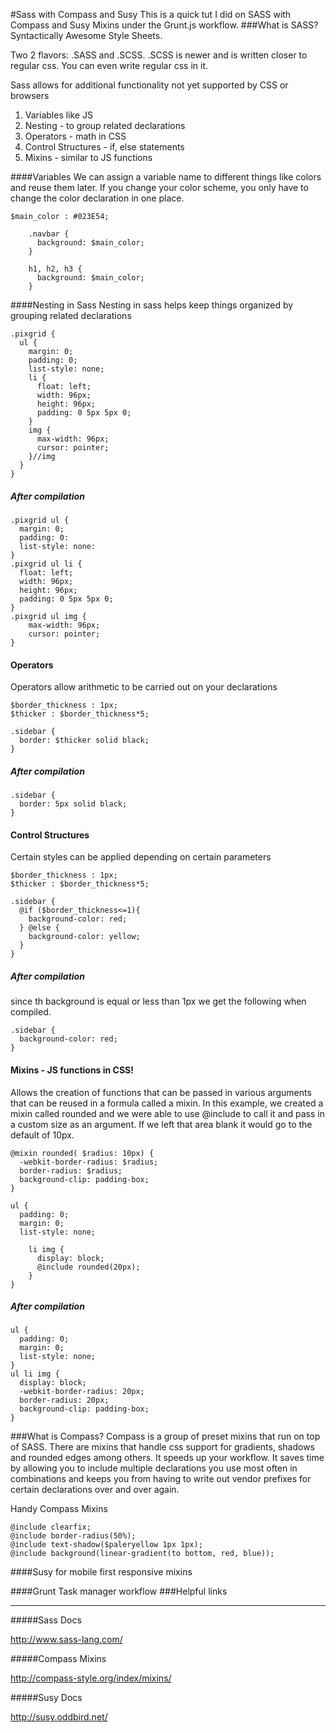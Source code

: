 #Sass with Compass and Susy
This is a quick tut I did on SASS with Compass and Susy Mixins under the Grunt.js workflow.
###What is SASS?
Syntactically Awesome Style Sheets.

Two 2 flavors: .SASS and .SCSS. .SCSS is newer and is written closer to regular css. You can even write regular css in it.

Sass allows for additional functionality not yet supported by CSS or browsers
 1. Variables like JS
 2. Nesting - to group related declarations
 3. Operators - math in CSS
 4. Control Structures - if, else statements
 5. Mixins - similar to JS functions

####Variables
We can assign a variable name to different things like colors and reuse them later. If you change your color scheme, you only have to change the color declaration in one place.
```
$main_color : #023E54;

    .navbar {
      background: $main_color;
    }

    h1, h2, h3 {
      background: $main_color;
    }
```

####Nesting in Sass
Nesting in sass helps keep things organized by grouping related declarations
```
.pixgrid {
  ul {
    margin: 0;
    padding: 0;
    list-style: none;
    li {
      float: left;
      width: 96px;
      height: 96px;
      padding: 0 5px 5px 0;
    }
    img {
      max-width: 96px;
      cursor: pointer;
    }//img
  }
}
```

##### *After compilation*
```
.pixgrid ul {
  margin: 0;
  padding: 0:
  list-style: none:
}
.pixgrid ul li {
  float: left;
  width: 96px;
  height: 96px;
  padding: 0 5px 5px 0;
}
.pixgrid ul img {
    max-width: 96px;
    cursor: pointer;
}
```

#### Operators
Operators allow arithmetic to be carried out on your declarations
```
$border_thickness : 1px;
$thicker : $border_thickness*5;

.sidebar {
  border: $thicker solid black;
}
```

##### *After compilation*
```
.sidebar {
  border: 5px solid black;
}
```

#### Control Structures
Certain styles can be applied depending on certain parameters
```
$border_thickness : 1px;
$thicker : $border_thickness*5;

.sidebar {
  @if ($border_thickness<=1){
    background-color: red;
  } @else {
    background-color: yellow;
  }
}
```
##### *After compilation*
since th background is equal or less than 1px we get the following when compiled.
```
.sidebar {
  background-color: red;
}
```

#### Mixins - JS functions in CSS!
Allows the creation of functions that can be passed in various arguments that can be reused in a formula called a mixin. In this example, we created a mixin called rounded and we were able to use @include to call it and pass in a custom size as an argument. If we left that area blank it would go to the default of 10px.
```
@mixin rounded( $radius: 10px) {
  -webkit-border-radius: $radius;
  border-radius: $radius;
  background-clip: padding-box;
}

ul {
  padding: 0;
  margin: 0;
  list-style: none;

    li img {
      display: block;
      @include rounded(20px);
    }
}
```
##### *After compilation*

```
ul {
  padding: 0;
  margin: 0;
  list-style: none;
}
ul li img {
  display: block;
  -webkit-border-radius: 20px;
  border-radius: 20px;
  background-clip: padding-box;
}
```
###What is Compass?
 Compass is a group of preset mixins that run on top of SASS. There are mixins that handle css support for gradients, shadows and rounded edges among others. It speeds up your workflow. It saves time by allowing you to include multiple declarations you use most often in combinations and keeps you from having to write out vendor prefixes for certain declarations over and over again.

 Handy Compass Mixins
```
@include clearfix;
@include border-radius(50%);
@include text-shadow($paleryellow 1px 1px);
@include background(linear-gradient(to bottom, red, blue));
```
####Susy for mobile first responsive mixins


####Grunt Task manager workflow
###Helpful links
***
#####Sass Docs

http://www.sass-lang.com/

#####Compass Mixins

http://compass-style.org/index/mixins/

#####Susy Docs

http://susy.oddbird.net/
